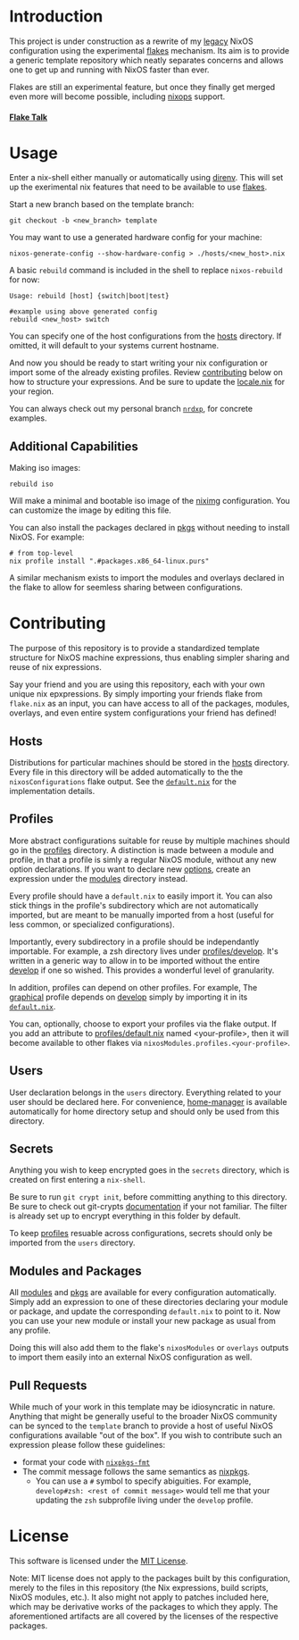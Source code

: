 # Introduction

This project is under construction as a rewrite of my [legacy][old]
NixOS configuration using the experimental [flakes][rfc] mechanism. Its aim is
to provide a generic template repository which neatly separates concerns and
allows one to get up and running with NixOS faster than ever.

Flakes are still an experimental feature, but once they finally get merged
even more will become possible, including [nixops](https://nixos.org/nixops)
support.


#### [Flake Talk][video]

# Usage

Enter a nix-shell either manually or automatically using [direnv][direnv]. This
will set up the exerimental nix features that need to be available to use
[flakes][pr].

Start a new branch based on the template branch:
```
git checkout -b <new_branch> template
```

You may want to use a generated hardware config for your machine:
```
nixos-generate-config --show-hardware-config > ./hosts/<new_host>.nix
```


A basic `rebuild` command is included in the shell to replace
`nixos-rebuild` for now:

```
Usage: rebuild [host] {switch|boot|test}

#example using above generated config
rebuild <new_host> switch
```

You can specify one of the host configurations from the [hosts](hosts)
directory. If omitted, it will default to your systems current hostname.

And now you should be ready to start writing your nix configuration or import
some of the already existing profiles. Review [contributing](#contributing)
below on how to structure your expressions. And be sure to update the
[locale.nix](local/locale.nix) for your region.

You can always check out my personal branch
[`nrdxp`](https://github.com/nrdxp/nixflk/tree/nrdxp), for concrete examples.

## Additional Capabilities

Making iso images:
```
rebuild iso
```

Will make a minimal and bootable iso image of the [niximg](hosts/niximg.nix)
configuration. You can customize the image by editing this file.

You can also install the packages declared in [pkgs](pkgs) without needing
to install NixOS. For example:
```
# from top-level
nix profile install ".#packages.x86_64-linux.purs"
```

A similar mechanism exists to import the modules and overlays declared in the
flake to allow for seemless sharing between configurations.

# Contributing

The purpose of this repository is to provide a standardized template structure
for NixOS machine expressions, thus enabling simpler sharing and reuse of nix
expressions.

Say your friend and you are using this repository, each with your own unique
nix epxpressions. By simply importing your friends flake from `flake.nix` as an
input, you can have access to all of the packages, modules, overlays, and even
entire system configurations your friend has defined!

## Hosts
Distributions for particular machines should be stored in the [hosts](hosts)
directory. Every file in this directory will be added automatically to the
the `nixosConfigurations` flake output. See the
[`default.nix`](hosts/default.nix) for the implementation details.

## Profiles
More abstract configurations suitable for reuse by multiple machines should
go in the [profiles](profiles) directory. A distinction is made between a module
and profile, in that a profile is simly a regular NixOS module, without any new
option declarations. If you want to declare new
[options](https://nixos.org/nixos/manual/options.html), create an expression
under the [modules](modules) directory instead.

Every profile should have a `default.nix` to easily import it. You can also
stick things in the profile's subdirectory which are not automatically
imported, but are meant to be manually imported from a host (useful for less
common, or specialized configurations).

Importantly, every subdirectory in a profile should be independantly importable.
For example, a zsh directory lives under [profiles/develop](profiles/develop/zsh).
It's written in a generic way to allow in to be imported without the entire
[develop](profiles/develop) if one so wished. This provides a wonderful level of
granularity.

In addition, profiles can depend on other profiles. For example, The
[graphical](profiles/graphical) profile depends on [develop](profiles/develop)
simply by importing it in its [`default.nix`](profiles/graphical/default.nix).

You can, optionally, choose to export your profiles via the flake output. If
you add an attribute to [profiles/default.nix](profiles/default.nix) named
\<your-profile>, then it will become available to other flakes via
`nixosModules.profiles.<your-profile>`.

## Users
User declaration belongs in the `users` directory. Everything related to
your user should be declared here. For convenience, [home-manager][home-manager]
is available automatically for home directory setup and should only be used
from this directory.

## Secrets
Anything you wish to keep encrypted goes in the `secrets` directory, which is
created on first entering a `nix-shell`.

Be sure to run `git crypt init`, before committing anything to this directory.
Be sure to check out git-crypts [documentation](https://github.com/AGWA/git-crypt)
if your not familiar. The filter is already set up to encrypt everything in this
folder by default.

To keep [profiles](profiles) resuable across configurations, secrets should
only be imported from the `users` directory.

## Modules and Packages
All [modules](modules/default.nix) and [pkgs](pkgs/default.nix) are available
for every configuration automatically. Simply add an expression to one of
these directories declaring your module or package, and update the
corresponding `default.nix` to point to it. Now you can use your new module or
install your new package as usual from any profile.

Doing this will also add them to the flake's `nixosModules` or `overlays`
outputs to import them easily into an external NixOS configuration as well.

## Pull Requests

While much of your work in this template may be idiosyncratic in nature. Anything
that might be generally useful to the broader NixOS community can be synced to
the `template` branch to provide a host of useful NixOS configurations available
"out of the box". If you wish to contribute such an expression please follow
these guidelines:

* format your code with [`nixpkgs-fmt`][nixpkgs-fmt]
* The commit message follows the same semantics as [nixpkgs][nixpkgs].
  * You can use a `#` symbol to specify abiguities. For example,
  `develop#zsh: <rest of commit message>` would tell me that your updating the
  `zsh` subprofile living under the `develop` profile.



# License

This software is licensed under the [MIT License](COPYING).

Note: MIT license does not apply to the packages built by this configuration,
merely to the files in this repository (the Nix expressions, build
scripts, NixOS modules, etc.). It also might not apply to patches
included here, which may be derivative works of the packages to
which they apply. The aforementioned artifacts are all covered by the
licenses of the respective packages.

[direnv]: https://direnv.net
[home-manager]: https://github.com/rycee/home-manager
[NixOS]: https://nixos.org
[nixpkgs-fmt]: https://github.com/nix-community/nixpkgs-fmt
[nixpkgs]: https://github.com/NixOS/nixpkgs
[old]: https://github.com/nrdxp/nixos
[pr]:  https://github.com/NixOS/nixpkgs/pull/68897
[rfc]: https://github.com/tweag/rfcs/blob/flakes/rfcs/0049-flakes.md
[video]: https://www.youtube.com/watch?v=UeBX7Ide5a0

